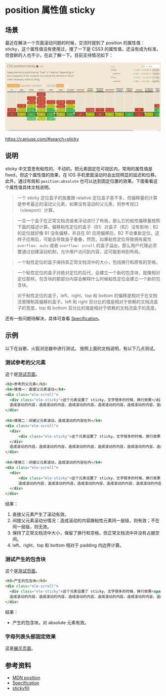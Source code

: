 # position 属性值 sticky
## <a name="situation"></a> 场景
最近在解决一个页面滚动问题的时候，交流时提到了 position 的属性值：sticky，这个属性值没有使用过，搜了一下是 CSS3 的属性值，还没有成为标准，但尝鲜的人也不少。在此了解一下。目前支持情况如下：

![13-support][url-local-support]

https://caniuse.com/#search=sticky

## <a name="explain"></a> 说明
sticky 中文意思有粘性的、不动的。把元素固定在可视区内，常用的属性值是 fixed，但这个属性值的效果，在 IOS 手机里面滚动时会出现明显的延迟和位移。此外，通过布局和 `position:absolute` 也可以达到固定位置的效果。下面看看这个属性值具体文档说明。
> 一个 sticky 定位盒子的放置跟 relative 定位盒子差不多，但偏移量的计算是参考最近的滚动父元素，如果没有滚动的父元素，则参考视口（viewport）计算。

> 一旦一个盒子在正常文档流或者浮动进行了布局，那么它的粘性偏移量按照下面的描述计算。偏移粘性定位的盒子（B1）对盒子（B2）没有影响：B2 的定位就好像 B1 没有偏移，并且在 B1 应用偏移后，B2 不会重新定位。这样子应用后，可能会导致盒子重叠，然而，如果粘性定位导致拥有属性 `overflow: auto` 或者 `overflow: scroll` 的盒子溢出，那么用户代理必须要通过创建滚动机制，允许用户访问到内容，这可能影响到布局。

> 一个粘性定位的盒子保持其正常文档流中的大小，包括换行和原有的空格。

> 一个粘性定位的盒子对绝对定位的后代，会建立一个新的包含块，就像相对定位那样。包含块的那部分内容会解释什么时候粘性定位会建立一个新的包含块。

> 对于粘性定位的盒子，left、right、top 和 bottom 的偏移是相对于在文档流里限制其偏移的盒子。left 和 right 百分比的值是相对于依赖的文档流盒子的宽度，top 和 bottom 百分比的值是相对于依赖的文档流盒子的高度。

还有一些问题待解决，具体可查看 [Specification][url-specification]。

## <a name="example"></a> 示例
以下在谷歌、火狐浏览器中进行测试。
按照上面的文档说明，有以下几点测试。
### 测试参考的父元素
这个是[测试页面][url-sticky-parent]。
```html
<h3>参考的父元素</h3>
<h4>情境一：直接父元素滚动</h4>
<div class="ele-scroll">
  <div class="ele-sticky">这个元素设置了 sticky，文字很多的时候，换行效果</div>
  造成滚动的内容，造成滚动的内容，造成滚动的内容，造成滚动的内容，造成滚动的内容，造成滚动的内容，造成滚动的内容，造成滚动的内容，造成滚动的内容，造成滚动的内容，造成滚动的内容，造成滚动的内容
</div>

<h4>情境二：间接父元素滚动，造成滚动的内容在外</h4>
<div class="ele-scroll">
  <div>
      <div class="ele-sticky">这个元素设置了 sticky，文字很多的时候，换行效果</div>
  </div>
  造成滚动的内容，造成滚动的内容，造成滚动的内容，造成滚动的内容，造成滚动的内容，造成滚动的内容，造成滚动的内容，造成滚动的内容，造成滚动的内容，造成滚动的内容，造成滚动的内容，造成滚动的内容
</div>

<h4>情境三：间接父元素滚动，造成滚动的内容在内</h4>
<div class="ele-scroll">
  <div>
      <div class="ele-sticky">这个元素设置了 sticky，文字很多的时候，换行效果</div>
      造成滚动的内容，造成滚动的内容，造成滚动的内容，造成滚动的内容，造成滚动的内容，造成滚动的内容，造成滚动的内容，造成滚动的内容，造成滚动的内容，造成滚动的内容，造成滚动的内容，造成滚动的内容
  </div>
</div>
```

结果：
1. 直接父元素产生了滚动有效。
2. 间接父元素滚动分情况：造成滚动的内容跟粘性元素同一层级，则有效；不在同一层级，则无效。
3. 保持了正常文档流中大小，保留了换行和空格，但正常文档流中并没有占据空间。
4. left、right、top 和 bottom 相对于 padding 内边界计算。

### 测试产生的包含块
这个是[测试页面][url-sticky-block]。
```html
<h3>产生的包含块</h3>
<div class="ele-scroll">
  <div class="ele-sticky">这个元素设置了 sticky，文字很多的时候，换行效果<span class="ele-absolute">这个是 absolute</span></div>
  造成滚动的内容，造成滚动的内容，造成滚动的内容，造成滚动的内容，造成滚动的内容，造成滚动的内容，造成滚动的内容，造成滚动的内容，造成滚动的内容，造成滚动的内容，造成滚动的内容，造成滚动的内容
</div>
```
结果：
- 产生的包含块，对 absolute 元素有效。

### 字母列表头部固定效果
这是[展示页面][url-fix-head]。

## <a name="reference"></a> 参考资料
- [MDN position](https://developer.mozilla.org/en-US/docs/Web/CSS/position)
- [Specification][url-specification]
- [stickyfill](https://github.com/wilddeer/stickyfill)


[url-local-support]:../images/13/13-support.png
[url-specification]:https://drafts.csswg.org/css-position/#sticky-pos
[url-sticky-parent]:https://xxholic.github.io/lab/lab-css/segment/13.sticky-parent.html
[url-sticky-block]:https://xxholic.github.io/lab/lab-css/segment/13.sticky-block.html
[url-fix-head]:https://xxholic.github.io/lab/lab-css/segment/13.fix-head.html

